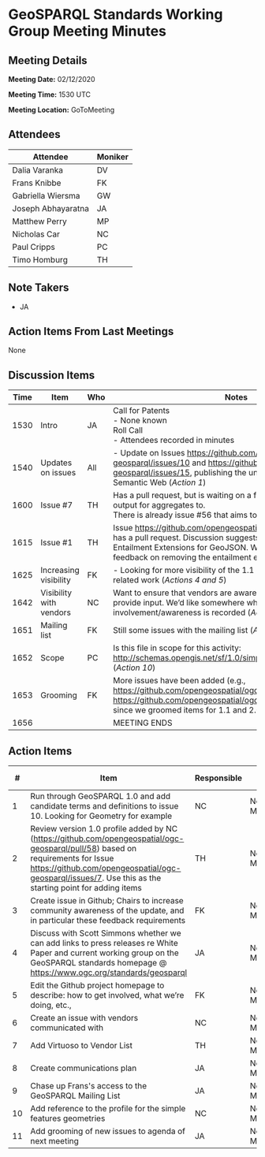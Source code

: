 # GeoSPARQL Standards Working Group Meeting Minutes
## Meeting Details

**Meeting Date:** 02/12/2020

**Meeting Time:** 1530 UTC

**Meeting Location:** GoToMeeting  

## Attendees
Attendee | Moniker |
---- | ---- |
Dalia Varanka | DV |
Frans Knibbe | FK |
Gabriella Wiersma | GW |
Joseph Abhayaratna | JA |
Matthew Perry | MP |
Nicholas Car | NC |
Paul Cripps | PC |
Timo Homburg | TH |

## Note Takers
- JA

## Action Items From Last Meetings
None

## Discussion Items
Time | Item | Who | Notes |
---- | ---- | ---- | ---- |
1530 | Intro | JA | Call for Patents <BR/> - None known <BR/> Roll Call <BR/> - Attendees recorded in minutes |
1540 | Updates on issues | All | - Update on Issues https://github.com/opengeospatial/ogc-geosparql/issues/10 and https://github.com/opengeospatial/ogc-geosparql/issues/15, publishing the underlying definitions on the Semantic Web (*Action 1*) |
1600 | Issue #7 | TH | Has a pull request, but is waiting on a functions artefact to add the output for aggregates to. <BR/> There is already issue #56 that aims to address these (*Action 2*) |
1615 | Issue #1 | TH | Issue https://github.com/opengeospatial/ogc-geosparql/issues/1 has a pull request. Discussion suggests we will not add the Entailment Extensions for GeoJSON. We will also look to seek feedback on removing the entailment extensions in 2.0. (*Action 3*) |
1625 | Increasing visibility | FK | - Looking for more visibility of the 1.1 GeoSPARQL update and related work (*Actions 4 and 5*) |
1642 | Visibility with vendors | NC | Want to ensure that vendors are aware of our activities, and provide input. We’d like somewhere where we vendor involvement/awareness is recorded (*Actions 6, 7, and 8*) |
1651 | Mailing list | FK | Still some issues with the mailing list (*Action 9*) |
1652 | Scope | PC | Is this file in scope for this activity: http://schemas.opengis.net/sf/1.0/simple_features_geometries.rdf (*Action 10*) |
1653 | Grooming | FK | More issues have been added (e.g., https://github.com/opengeospatial/ogc-geosparql/issues/42 and https://github.com/opengeospatial/ogc-geosparql/issues/43) since we groomed items for 1.1 and 2.0 (*Action 11*) |
1656 | | | MEETING ENDS |

## Action Items
\# | Item | Responsible | Due Date |
---- | ---- | ---- | ---- |
1 | Run through GeoSPARQL 1.0 and add candidate terms and definitions to issue 10. Looking for Geometry for example | NC | Next Meeting |
2 | Review version 1.0 profile added by NC (https://github.com/opengeospatial/ogc-geosparql/pull/58) based on requirements for Issue https://github.com/opengeospatial/ogc-geosparql/issues/7. Use this as the starting point for adding items | TH | Next Meeting |
3 | Create issue in Github; Chairs to increase community awareness of the update, and in particular these feedback requirements | FK | Next Meeting |
4 | Discuss with Scott Simmons whether we can add links to press releases re White Paper and current working group on the GeoSPARQL standards homepage @ https://www.ogc.org/standards/geosparql | JA | Next Meeting |
5 | Edit the Github project homepage to describe: how to get involved, what we’re doing, etc., | FK | Next Meeting |
6 | Create an issue with vendors communicated with | NC | Next Meeting |
7 | Add Virtuoso to Vendor List | TH | Next Meeting |
8 | Create communications plan | JA | Next Meeting |
9 | Chase up Frans's access to the GeoSPARQL Mailing List | JA | Next Meeting |
10 | Add reference to the profile for the simple features geometries | NC | Next Meeting |
11 | Add grooming of new issues to agenda of next meeting | JA | Next Meeting |
